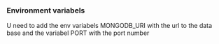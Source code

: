 

### Environment variabels

U need to add the env variabels
MONGODB_URI with the url to the data base 
and the variabel PORT with the port number 